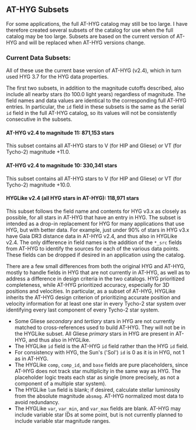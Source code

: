## AT-HYG Subsets

For some applications, the full AT-HYG catalog may still be too large. I have therefore created several subsets of the catalog for use when the full catalog may be too large. Subsets are based on the current version of AT-HYG and will be replaced when AT-HYG versions change.

### Current Data Subsets:

All of these use the current base version of AT-HYG (v2.4), which in turn used HYG 3.7 for the HYG data properties.

The first two subsets, in addition to the magnitude cutoffs described, also include all nearby stars (to 100.0 light years) regardless of magnitude. The field names and data values are identical to the corresponding full AT-HYG entries. In particular, the `id` field in these subsets is the same as the serial `id` field in the full AT-HYG catalog, so its values will not be consistently consecutive in the subsets.

#### AT-HYG v2.4 to magnitude 11: 871,153 stars

This subset contains all AT-HYG stars to V (for HIP and Gliese) or VT (for Tycho-2) magnitude +11.0.

#### AT-HYG v2.4 to magnitude 10: 330,341 stars

This subset contains all AT-HYG stars to V (for HIP and Gliese) or VT (for Tycho-2) magnitude +10.0. 

#### HYGLike v2.4 (all HYG stars in AT-HYG): 118,971 stars

This subset follows the field name and contents for HYG v3.x as closely as possible, for all stars in AT-HYG that have an entry in HYG. The subset is intended as a drop-in replacement for HYG for many applications that use HYG, but with better data. For example, just under 90% of stars in HYG v3.x have Gaia DR3 distance data in AT-HYG v2.4, and thus also in HYGLike v2.4. The only difference in field names is the addition of the `*_src` fields from AT-HYG to identify the sources for each of the various data points. These fields can be dropped if desired in an application using the catalog.

There are a few small differences from both the original HYG and AT-HYG, mostly to handle fields in HYG that are not currently in AT-HYG, as well as to address a difference in design criteria in the two catalogs. HYG prioritized completeness, while AT-HYG prioritized accuracy, especially for 3D positions and velocities. In particular, as a subset of AT-HYG, HYGLike inherits the AT-HYG design criterion of prioritizing accurate position and velocity information for at least one star in every Tycho-2 star system over identifying every last component of every Tycho-2 star system.

* Some Gliese _secondary_ and _tertiary_ stars in HYG are not currently matched to cross-references used to build AT-HYG. They will not be in the HYGLike subset. All Gliese _primary_ stars in HYG are present in AT-HYG, and thus also in HYGLike.
* The HYGLike `id` field is the AT-HYG `id` field rather than the HYG `id` field. 
* For consistency with HYG, the Sun's ('Sol') `id` is 0 as it is in HYG, not 1 as in AT-HYG.
* The HYGLike `comp`, `comp_id`, and `base` fields are pure placeholders, since AT-HYG does not track star multiplicity in the same way as HYG. The placeholder logic treats each star as single (more precisely, as not a component of a multiple star system).
* The HYGLike `lum` field is blank; if desired, calculate stellar luminosity from the absolute magnitude `absmag`. AT-HYG normalized most data to avoid redundancy.
* The HYGLike `var`, `var_min`, and `var_max` fields are blank. AT-HYG may include variable star IDs at some point, but is not currently planned to include variable star magnitude ranges.
